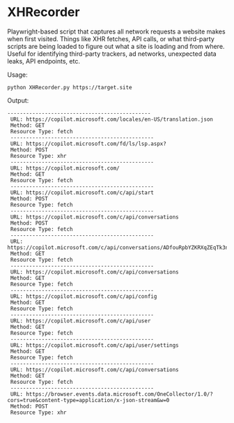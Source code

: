 # XHRecorder
Playwright-based script that captures all network requests a website makes when first visited. Things like XHR fetches, API calls, or what third-party scripts are being loaded to figure out what a site is loading and from where. Useful for identifying third-party trackers, ad networks, unexpected data leaks, API endpoints, etc.

Usage:
```
python XHRecorder.py https://target.site
```

Output:
```
----------------------------------------------
 URL: https://copilot.microsoft.com/locales/en-US/translation.json
 Method: GET
 Resource Type: fetch
 ----------------------------------------------
 URL: https://copilot.microsoft.com/fd/ls/lsp.aspx?
 Method: POST
 Resource Type: xhr
 ----------------------------------------------
 URL: https://copilot.microsoft.com/
 Method: GET
 Resource Type: fetch
 ----------------------------------------------
 URL: https://copilot.microsoft.com/c/api/start
 Method: POST
 Resource Type: fetch
 ----------------------------------------------
 URL: https://copilot.microsoft.com/c/api/conversations
 Method: POST
 Resource Type: fetch
 ----------------------------------------------
 URL: https://copilot.microsoft.com/c/api/conversations/ADfouRpbYZKRXqZEqTk3n/history
 Method: GET
 Resource Type: fetch
 ----------------------------------------------
 URL: https://copilot.microsoft.com/c/api/conversations
 Method: GET
 Resource Type: fetch
 ----------------------------------------------
 URL: https://copilot.microsoft.com/c/api/config
 Method: GET
 Resource Type: fetch
 ----------------------------------------------
 URL: https://copilot.microsoft.com/c/api/user
 Method: GET
 Resource Type: fetch
 ----------------------------------------------
 URL: https://copilot.microsoft.com/c/api/user/settings
 Method: GET
 Resource Type: fetch
 ----------------------------------------------
 URL: https://copilot.microsoft.com/c/api/conversations
 Method: GET
 Resource Type: fetch
 ----------------------------------------------
 URL: https://browser.events.data.microsoft.com/OneCollector/1.0/?cors=true&content-type=application/x-json-stream&w=0
 Method: POST
 Resource Type: xhr
```
